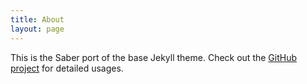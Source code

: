 ```yaml
---
title: About
layout: page
---
```


This is the Saber port of the base Jekyll theme. Check out the [GitHub project][1] for detailed usages.

[1]: https://github.com/saberland/saber-theme-minima
